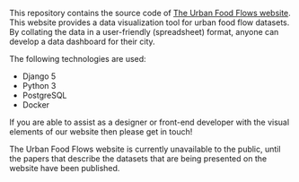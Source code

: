 This repository contains the source code of [The Urban Food Flows website](https://urbanfoodflows.net). This website provides a data visualization tool for urban food flow datasets. By collating the data in a user-friendly (spreadsheet) format, anyone can develop a data dashboard for their city.

The following technologies are used:

- Django 5
- Python 3
- PostgreSQL 
- Docker

If you are able to assist as a designer or front-end developer with the visual elements of our website then please get in touch!

The Urban Food Flows website is currently unavailable to the public, until the papers that describe the datasets that are being presented on the website have been published.
